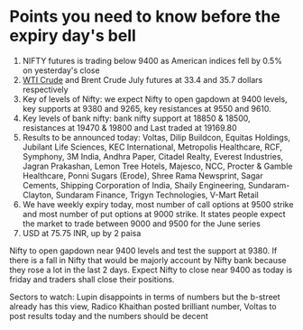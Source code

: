 # Points you need to know before the expiry day's bell
1. NIFTY futures is trading below 9400 as American indices fell by 0.5% on yesterday's close
2. [WTI Crude](https://github.com/gauravkumar28/TrademanzaWebPages/blob/master/docs/glossaries/wti.html) and Brent Crude July futures at 33.4 and 35.7 dollars respectively
3. Key of levels of Nifty: we expect Nifty to open gapdown at 9400 levels, key supports at 9380 and 9265, key resistances at 9550 and 9610. 
4. Key levels of bank nifty: bank nifty support at 18850 & 18500, resistances at 19470 & 19800 and Last traded at 19169.80
5. Results to be announced today: Voltas, Dilip Buildcon, Equitas Holdings, Jubilant Life Sciences, KEC International, Metropolis Healthcare, RCF, Symphony, 3M India, Andhra Paper, Citadel Realty, Everest Industries, Jagran Prakashan, Lemon Tree Hotels, Majesco, NCC, Procter & Gamble Healthcare, Ponni Sugars (Erode), Shree Rama Newsprint, Sagar Cements, Shipping Corporation of India, Shaily Engineering, Sundaram-Clayton, Sundaram Finance, Trigyn Technologies, V-Mart Retail
6. We have weekly expiry today, most number of call options at 9500 strike and most number of put options at 9000 strike. It states people expect the market to trade between 9000 and 9500 for the June series
7. USD at 75.75 INR, up by 2 paisa

Nifty to open gapdown near 9400 levels and test the support at 9380. If there is a fall in Nifty that would be majorly account by Nifty bank because they rose a lot in the last 2 days. Expect Nifty to close near 9400 as today is friday and traders shall close their positions.

Sectors to watch: Lupin disappoints in terms of numbers but the b-street already has this view, Radico Khaithan posted brilliant number, Voltas to post results today and the numbers should be decent
